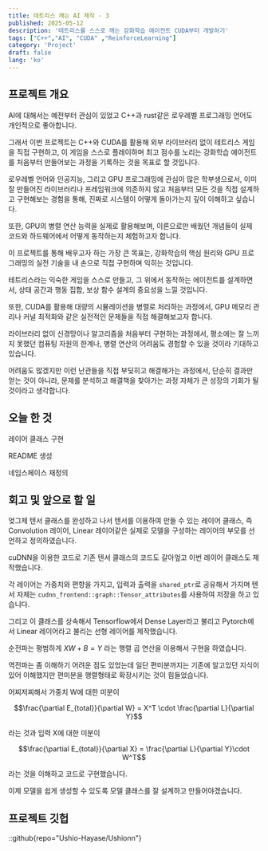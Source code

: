```yaml
---
title: 테트리스 깨는 AI 제작 - 3
published: 2025-05-12
description: '테트리스를 스스로 깨는 강화학습 에이전트 CUDA부터 개발하기'
tags: ["C++","AI", "CUDA" ,"ReinforceLearning"]
category: 'Project'
draft: false 
lang: 'ko'
---
```


## 프로젝트 개요

AI에 대해서는 예전부터 관심이 있었고 C++과 rust같은 로우레벨 프로그래밍 언어도 개인적으로 좋아합니다.

그래서 이번 프로젝트는 C++와 CUDA를 활용해 외부 라이브러리 없이 테트리스 게임을 직접 구현하고,
이 게임을 스스로 플레이하며 최고 점수를 노리는 강화학습 에이전트를 처음부터 만들어보는 과정을 기록하는 것을 목표로 할 것입니다.

로우레벨 언어와 인공지능, 그리고 GPU 프로그래밍에 관심이 많은 학부생으로서, 이미 잘 만들어진 라이브러리나 프레임워크에 의존하지 않고
처음부터 모든 것을 직접 설계하고 구현해보는 경험을 통해, 진짜로 시스템이 어떻게 돌아가는지 깊이 이해하고 싶습니다.

또한, GPU의 병렬 연산 능력을 실제로 활용해보며, 이론으로만 배웠던 개념들이 실제 코드와 하드웨어에서 어떻게 동작하는지 체험하고자 합니다.

이 프로젝트를 통해 배우고자 하는 가장 큰 목표는, 강화학습의 핵심 원리와 GPU 프로그래밍의 실전 기술을 내 손으로 직접 구현하며 익히는 것입니다.

테트리스라는 익숙한 게임을 스스로 만들고, 그 위에서 동작하는 에이전트를 설계하면서, 상태 공간과 행동 집합, 보상 함수 설계의 중요성을 느낄 것입니다.

또한, CUDA를 활용해 대량의 시뮬레이션을 병렬로 처리하는 과정에서, GPU 메모리 관리나 커널 최적화와 같은 실전적인 문제들을 직접
해결해보고자 합니다.

라이브러리 없이 신경망이나 알고리즘을 처음부터 구현하는 과정에서, 평소에는 잘 느끼지 못했던 컴퓨팅 자원의 한계나, 병렬 연산의 어려움도
경험할 수 있을 것이라 기대하고 있습니다.

어려움도 많겠지만 이런 난관들을 직접 부딪히고 해결해가는 과정에서, 단순히 결과만 얻는 것이 아니라, 문제를 분석하고 해결책을 찾아가는 과정
자체가 큰 성장의 기회가 될 것이라고 생각합니다.

## 오늘 한 것

레이어 클래스 구현  

README 생성  

네임스페이스 재정의  

## 회고 및 앞으로 할 일

엊그제 텐서 클래스를 완성하고 나서 텐서를 이용하여 만들 수 있는 레이어 클래스, 즉 Convolution 레이어, Linear 레이어같은 실제로
모델을 구성하는 레이어의 부모를 선언하고 정의하였습니다.

cuDNN을 이용한 코드로 기존 텐서 클래스의 코드도 갈아엎고 이번 레이어 클래스도 제작했습니다.

각 레이어는 가중치와 편향을 가지고, 입력과 출력을 `shared_ptr`로 공유해서 가지며 텐서 자체는
`cudnn_frontend::graph::Tensor_attributes`를 사용하여 저장을 하고 있습니다.

그리고 이 클래스를 상속해서 Tensorflow에서 Dense Layer라고 불리고 Pytorch에서 Linear 레이어라고 불리는 선형 레이어를
제작했습니다.

순전파는 평범하게 $XW+B=Y$ 라는 행렬 곱 연산을 이용해서 구현을 하였습니다.

역전파는 좀 이해하기 어려운 점도 있었는데 일단 편미분까지는 기존에 알고있던 지식이 있어 이해했지만 편미분을 행렬형태로 확장시키는 것이 힘들었습니다.

어찌저찌해서 가중치 W에 대한 미분이

$$\frac{\partial E_{total}}{\partial W} = X^T \cdot \frac{\partial L}{\partial Y}$$

라는 것과 입력 X에 대한 미분이

$$\frac{\partial E_{total}}{\partial X} = \frac{\partial L}{\partial Y}\cdot W^T$$

라는 것을 이해하고 코드로 구현했습니다.

이제 모델을 쉽게 생성할 수 있도록 모델 클래스를 잘 설계하고 만들어야겠습니다.

## 프로젝트 깃헙

::github{repo="Ushio-Hayase/Ushionn"}
